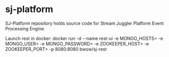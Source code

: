 # sj-platform
SJ-Platform repository holds source code for Stream Juggler Platform Event Processing Engine.

Launch rest in docker:
docker run -d --name rest-ui -e MONGO_HOSTS=<mongo hosts> -e MONGO_USER=<mongo user> -e MONGO_PASSWORD=<mongo password> -e ZOOKEEPER_HOST=<zk host> -e ZOOKEEPER_PORT=<zk port> -p 8080:8080 bwsw/sj-rest
